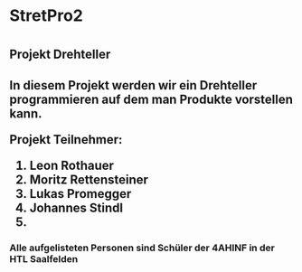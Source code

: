 <h1>StretPro2<h1>
<h2> Projekt Drehteller <h2>

<p>In diesem Projekt werden wir ein Drehteller programmieren auf dem man Produkte vorstellen kann.<p>
  
<p>Projekt Teilnehmer:<p>

  <ol>
    <li>Leon Rothauer</li>
    <li>Moritz Rettensteiner</li>
    <li>Lukas Promegger</li>
    <li>Johannes Stindl<li>
  </ol>
  
<h3>Alle aufgelisteten Personen sind Schüler der 4AHINF in der HTL Saalfelden<h3>
